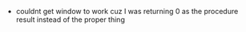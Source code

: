 - couldnt get window to work cuz I was returning 0 as the procedure result instead of the proper thing

